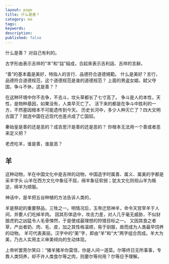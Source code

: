 ```yaml
---
layout: page
title: 什么是善？
category: me
tags:   
keywords:
description:
published: false
---
```


什么是善？
对自己有利的。

古字形由表示吉祥的“羊”和“誩”組成，合起來表示吉利話、吉祥的言辭。

“善”的基本義是美好，特指人的言行、品德符合道德規範。
什么是美好？言行，品德符合道德规范，这个道德规范是谁的道德规范？
上面的男盗女娼，弑父夺国，争斗不休，这是善？？

在这种环境中你不去争，不去斗，坟头草都长了七寸高了。
争斗是人的本性，天性，是物种基因，如果没有，人类早灭亡了。
活下来的都是在争斗中胜利的一方，不然基因根本不可能遗传到今天。
历史长河中，多少人种灭亡了？四大文明古国了？就连中国在近现代也差点成了亡国奴。

秦始皇是善的还是恶的？成吉思汗是善的还是恶的？
你根本无法用一个善或者恶来定义把？

老虎吃羊，谁是善，谁是恶？

## 羊
这种动物，羊在中国文化中是吉祥的动物，中国造字时属善、属义、属美的字都是采羊字头
山羊在西方文化中象征不屈，绵羊象征软弱；犹太文化则视山羊为叛逆，绵羊为顺服。

神话中，是羊把五谷种植的方法告诉人类的，

羊是祭祀的重要祭品，三牲之一。明情况后，玉帝迁怒神羊，命令天宫宰羊于人间，并要人们吃掉羊肉。
因其形体适中，攻击力差，对人几乎毫无威胁，不似豺狼虎豹之凶猛令人毛骨悚然，于是便成最理想的狩猎目标之一。
又因其食之者草，产出者奶、肉、毛、皮，加之其性格温顺，易于驯服，故而成为人类最早饲养的动物。
羊可代表美丽。汉字中的“美”字，即由“羊”和“大”两字组合而成。羊大为美，乃古人实用主义审美倾向的生动体现。

上帝听罢莞尔笑曰：“猪羊猪羊你莫怪，你是人间一道菜。尔等终日无所事事，专靠人类饲养，却不许人类食尔等之肉，则要尔等何用？尔等应予理解。




